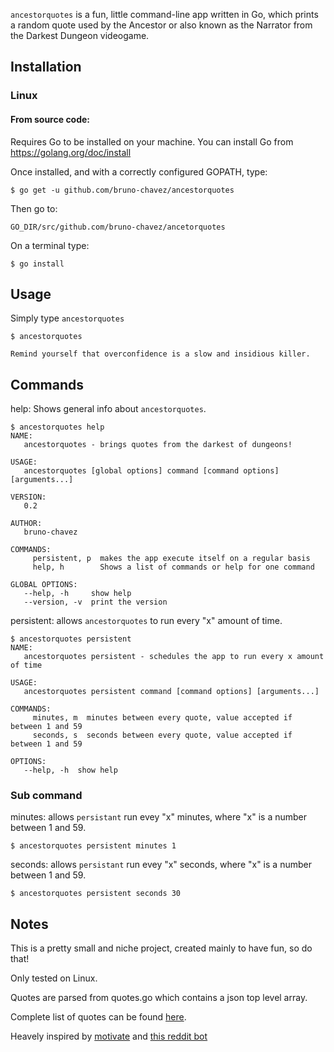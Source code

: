 `ancestorquotes` is a fun, little command-line app written in Go,
which prints a random quote used by the Ancestor or also known as
the Narrator from the Darkest Dungeon videogame.


## Installation


### Linux

#### From source code:

Requires Go to be installed on your machine. You can install Go from
https://golang.org/doc/install

Once installed, and with a correctly configured GOPATH, type:

```
$ go get -u github.com/bruno-chavez/ancestorquotes
```


Then go to:

```
GO_DIR/src/github.com/bruno-chavez/ancetorquotes
```

On a terminal type:

```
$ go install
```


## Usage

Simply type `ancestorquotes`
```
$ ancestorquotes

Remind yourself that overconfidence is a slow and insidious killer.
```

## Commands

help: Shows general info about `ancestorquotes`.

```
$ ancestorquotes help
NAME:
   ancestorquotes - brings quotes from the darkest of dungeons!

USAGE:
   ancestorquotes [global options] command [command options] [arguments...]

VERSION:
   0.2

AUTHOR:
   bruno-chavez

COMMANDS:
     persistent, p  makes the app execute itself on a regular basis
     help, h        Shows a list of commands or help for one command

GLOBAL OPTIONS:
   --help, -h     show help
   --version, -v  print the version
```

persistent: allows `ancestorquotes` to run every "x" amount of time.

```
$ ancestorquotes persistent
NAME:
   ancestorquotes persistent - schedules the app to run every x amount of time

USAGE:
   ancestorquotes persistent command [command options] [arguments...]

COMMANDS:
     minutes, m  minutes between every quote, value accepted if between 1 and 59
     seconds, s  seconds between every quote, value accepted if between 1 and 59

OPTIONS:
   --help, -h  show help
```

### Sub command

minutes: allows `persistant` run evey "x" minutes, where "x" is a number between 1 and 59.

```
$ ancestorquotes persistent minutes 1
```


seconds: allows `persistant` run evey "x" seconds, where "x" is a number between 1 and 59.

```
$ ancestorquotes persistent seconds 30
```


## Notes

This is a pretty small and niche project, created mainly to have fun,
so do that!

Only tested on Linux.

Quotes are parsed from quotes.go which contains a json
top level array.

Complete list of quotes can be found
[here](https://darkestdungeon.gamepedia.com/Narrator).

Heavely inspired by [motivate](https://github.com/mubaris/motivate) and 
[this reddit bot](https://www.reddit.com/r/darkestdungeon/comments/7877vx/darkest_dungeon_ancestor_quote_bot/)
